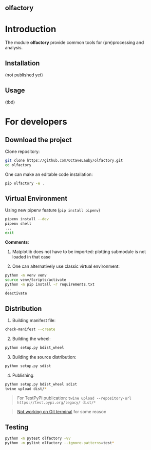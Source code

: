 olfactory
---


# Introduction

The module **olfactory** provide common tools for (pre)processing and analysis.



## Installation

(not published yet)


## Usage

(tbd)



# For developers

## Download the project

Clone repository:

```bash
git clone https://github.com/OctaveLauby/olfactory.git
cd olfactory
```

One can make an editable code installation:

```bash
pip olfactory -e .
```


## Virtual Environment

Using new pipenv feature (`pip install pipenv`)

```bash
pipenv install --dev
pipenv shell
...
exit
```


**Comments**:

1. Matplotlib does not have to be imported: plotting submodule is not loaded in that case

2. One can alternatively use classic virtual environment:

```bash
python -m venv venv
source venv/Scripts/activate
python -m pip install -r requirements.txt
...
deactivate
```


## Distribution


1. Building manifest file:

```bash
check-manifest --create
```

2. Building the wheel:

```bash
python setup.py bdist_wheel
```

3. Building the source distribution:

```bash
python setup.py sdist
```

4. Publishing:

```bash
python setup.py bdist_wheel sdist
twine upload dist/*
```

> For TestPyPi publication:  `twine upload --repository-url https://test.pypi.org/legacy/ dist/* `


> [Not working on Git terminal](https://github.com/pypa/packaging-problems/issues/197) for some reason



## Testing

```bash
python -m pytest olfactory -vv
python -m pylint olfactory --ignore-patterns=test*
```



